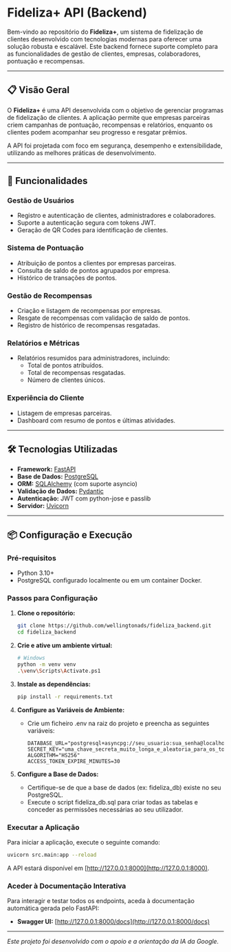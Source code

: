 # **Fideliza+ API (Backend)**

Bem-vindo ao repositório do **Fideliza+**, um sistema de fidelização de clientes desenvolvido com tecnologias modernas para oferecer uma solução robusta e escalável. Este backend fornece suporte completo para as funcionalidades de gestão de clientes, empresas, colaboradores, pontuação e recompensas.

---

## **📋 Visão Geral**

O **Fideliza+** é uma API desenvolvida com o objetivo de gerenciar programas de fidelização de clientes. A aplicação permite que empresas parceiras criem campanhas de pontuação, recompensas e relatórios, enquanto os clientes podem acompanhar seu progresso e resgatar prêmios.

A API foi projetada com foco em segurança, desempenho e extensibilidade, utilizando as melhores práticas de desenvolvimento.

---

## **🚀 Funcionalidades**

### **Gestão de Usuários**
- Registro e autenticação de clientes, administradores e colaboradores.
- Suporte a autenticação segura com tokens JWT.
- Geração de QR Codes para identificação de clientes.

### **Sistema de Pontuação**
- Atribuição de pontos a clientes por empresas parceiras.
- Consulta de saldo de pontos agrupados por empresa.
- Histórico de transações de pontos.

### **Gestão de Recompensas**
- Criação e listagem de recompensas por empresas.
- Resgate de recompensas com validação de saldo de pontos.
- Registro de histórico de recompensas resgatadas.

### **Relatórios e Métricas**
- Relatórios resumidos para administradores, incluindo:
  - Total de pontos atribuídos.
  - Total de recompensas resgatadas.
  - Número de clientes únicos.

### **Experiência do Cliente**
- Listagem de empresas parceiras.
- Dashboard com resumo de pontos e últimas atividades.

---

## **🛠️ Tecnologias Utilizadas**

- **Framework:** [FastAPI](https://fastapi.tiangolo.com/)
- **Base de Dados:** [PostgreSQL](https://www.postgresql.org/)
- **ORM:** [SQLAlchemy](https://www.sqlalchemy.org/) (com suporte asyncio)
- **Validação de Dados:** [Pydantic](https://docs.pydantic.dev/)
- **Autenticação:** JWT com python-jose e passlib
- **Servidor:** [Uvicorn](https://www.uvicorn.org/)

---

## **📦 Configuração e Execução**

### **Pré-requisitos**
- Python 3.10+
- PostgreSQL configurado localmente ou em um container Docker.

### **Passos para Configuração**

1. **Clone o repositório:**
   ```bash
   git clone https://github.com/wellingtonads/fideliza_backend.git
   cd fideliza_backend
   ```

2. **Crie e ative um ambiente virtual:**
   ```bash
   # Windows
   python -m venv venv
   .\venv\Scripts\Activate.ps1
   ```

3. **Instale as dependências:**
   ```bash
   pip install -r requirements.txt
   ```

4. **Configure as Variáveis de Ambiente:**
   - Crie um ficheiro .env na raiz do projeto e preencha as seguintes variáveis:
     ```env
     DATABASE_URL="postgresql+asyncpg://seu_usuario:sua_senha@localhost:5432/fideliza_db"
     SECRET_KEY="uma_chave_secreta_muito_longa_e_aleatoria_para_os_tokens_jwt"
     ALGORITHM="HS256"
     ACCESS_TOKEN_EXPIRE_MINUTES=30
     ```

5. **Configure a Base de Dados:**
   - Certifique-se de que a base de dados (ex: fideliza_db) existe no seu PostgreSQL.
   - Execute o script fideliza_db.sql para criar todas as tabelas e conceder as permissões necessárias ao seu utilizador.

### **Executar a Aplicação**

Para iniciar a aplicação, execute o seguinte comando:

```bash
uvicorn src.main:app --reload
```

A API estará disponível em [http://127.0.0.1:8000](http://127.0.0.1:8000).

### **Aceder à Documentação Interativa**

Para interagir e testar todos os endpoints, aceda à documentação automática gerada pelo FastAPI:

- **Swagger UI:** [http://127.0.0.1:8000/docs](http://127.0.0.1:8000/docs)

---


*Este projeto foi desenvolvido com o apoio e a orientação da IA da Google.*